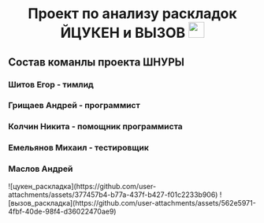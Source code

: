 <h1 align="center">Проект по анализу раскладок ЙЦУКЕН и ВЫЗОВ<a href="https://daniilshat.ru/" target="_blank"></a> 
<img src="https://github.com/blackcater/blackcater/raw/main/images/Hi.gif" height="32"/></h1>
<h2>Состав команлы проекта ШНУРЫ</h2>
<h3>Шитов Егор - тимлид </h3>
<h3>Грищаев Андрей - программист</h3>
<h3>Колчин Никита - помощник программиста</h3>
<h3>Емельянов Михаил - тестировщик</h3>
<h3>Маслов Андрей</h3>
![цукен_раскладка](https://github.com/user-attachments/assets/377457b4-b77a-437f-b427-f01c2233b906)
![вызов_раскладка](https://github.com/user-attachments/assets/562e5971-4fbf-40de-98f4-d36022470ae9)
